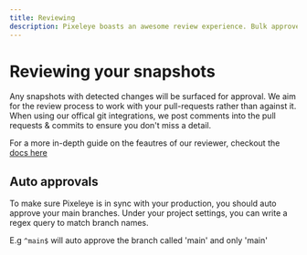 ```yaml
---
title: Reviewing
description: Pixeleye boasts an awesome review experience. Bulk approve snapshots, itterate on designs and catch issues.
---
```


# Reviewing your snapshots

Any snapshots with detected changes will be surfaced for approval. We aim for the review process to work with your pull-requests rather than against it. When using our offical git integrations, we post comments into the pull requests & commits to ensure you don't miss a detail.

For a more in-depth guide on the feautres of our reviewer, checkout the [docs here](https://pixeleye.io/docs/features/diff-highlighting)

## Auto approvals

To make sure Pixeleye is in sync with your production, you should auto approve your main branches.
Under your project settings, you can write a regex query to match branch names.

E.g `^main$` will auto approve the branch called 'main' and only 'main'

